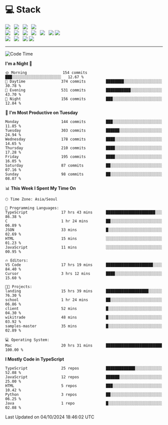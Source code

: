 <h1>💻 Stack</h1>
<div>
 <!-- badge : https://shields.io/ -->
 <!-- icon : https://simpleicons.org/?q=Get -->
 <img src="https://img.shields.io/badge/HTML5-e74c3c?style=flat-square&logo=HTML5&logoColor=white"/> &nbsp 
 <img src="https://img.shields.io/badge/CSS3-0A84FF?style=flat-square&logo=CSS3&logoColor=white"/> &nbsp 
 <img src="https://img.shields.io/badge/JavaScript-FFCD11?style=flat-square&logo=JavaScript&logoColor=white"/> &nbsp 
 <img src="https://img.shields.io/badge/TypeScript-3075C0?style=flat-square&logo=TypeScript&logoColor=white"/>
 <br/>
 <img src="https://img.shields.io/badge/Next-000000?style=flat-square&logo=nextdotjs&logoColor=white"/> &nbsp 
 <img src="https://img.shields.io/badge/React-00BCF6?style=flat-square&logo=React&logoColor=white"/> &nbsp 
 <img src="https://img.shields.io/badge/Redux-764ABC?style=flat-square&logo=Redux&logoColor=white"/> &nbsp
 <img src="https://img.shields.io/badge/Recoil-3578E5?style=flat-square&logo=recoil&logoColor=white"/> &nbsp
 <img src="https://img.shields.io/badge/React-Query-FF4154?style=flat-square&logo=reactquery&logoColor=white"/> &nbsp 
 <img src="https://img.shields.io/badge/styled%2Dcomponents-DB7093?style=flat-square&logo=styled%2Dcomponents&logoColor=white"/>
 <img src="https://img.shields.io/badge/CSS Modules-000000?style=flat-square&logo=CSS Modules&logoColor=white"/> &nbsp 
 <br/>
 <img src="https://img.shields.io/badge/Node-339933?style=flat-square&logo=Node.js&logoColor=white"/> &nbsp 
 <img src="https://img.shields.io/badge/Express-000000?style=flat-square&logo=Express&logoColor=white"/> &nbsp 
 <img src="https://img.shields.io/badge/MongoDB-47A248?style=flat-square&logo=MongoDB&logoColor=white"/>
 <img src="https://img.shields.io/badge/MariaDB-003545?style=flat-square&logo=mariadb&logoColor=white"/>
</div>

<hr>

<!--START_SECTION:waka-->
![Code Time](http://img.shields.io/badge/Code%20Time-1%2C384%20hrs%2034%20mins-blue)

**I'm a Night 🦉** 

```text
🌞 Morning                154 commits         ███░░░░░░░░░░░░░░░░░░░░░░   12.67 % 
🌆 Daytime                374 commits         ████████░░░░░░░░░░░░░░░░░   30.78 % 
🌃 Evening                531 commits         ███████████░░░░░░░░░░░░░░   43.70 % 
🌙 Night                  156 commits         ███░░░░░░░░░░░░░░░░░░░░░░   12.84 % 
```
📅 **I'm Most Productive on Tuesday** 

```text
Monday                   144 commits         ███░░░░░░░░░░░░░░░░░░░░░░   11.85 % 
Tuesday                  303 commits         ██████░░░░░░░░░░░░░░░░░░░   24.94 % 
Wednesday                178 commits         ████░░░░░░░░░░░░░░░░░░░░░   14.65 % 
Thursday                 210 commits         ████░░░░░░░░░░░░░░░░░░░░░   17.28 % 
Friday                   195 commits         ████░░░░░░░░░░░░░░░░░░░░░   16.05 % 
Saturday                 87 commits          ██░░░░░░░░░░░░░░░░░░░░░░░   07.16 % 
Sunday                   98 commits          ██░░░░░░░░░░░░░░░░░░░░░░░   08.07 % 
```


📊 **This Week I Spent My Time On** 

```text
🕑︎ Time Zone: Asia/Seoul

💬 Programming Languages: 
TypeScript               17 hrs 43 mins      ██████████████████████░░░   86.38 % 
C                        1 hr 24 mins        ██░░░░░░░░░░░░░░░░░░░░░░░   06.89 % 
JSON                     33 mins             █░░░░░░░░░░░░░░░░░░░░░░░░   02.69 % 
HTML                     15 mins             ░░░░░░░░░░░░░░░░░░░░░░░░░   01.23 % 
JavaScript               11 mins             ░░░░░░░░░░░░░░░░░░░░░░░░░   00.95 % 

🔥 Editors: 
VS Code                  17 hrs 19 mins      █████████████████████░░░░   84.40 % 
Cursor                   3 hrs 12 mins       ████░░░░░░░░░░░░░░░░░░░░░   15.60 % 

🐱‍💻 Projects: 
landing                  15 hrs 39 mins      ███████████████████░░░░░░   76.30 % 
school                   1 hr 24 mins        ██░░░░░░░░░░░░░░░░░░░░░░░   06.86 % 
client                   52 mins             █░░░░░░░░░░░░░░░░░░░░░░░░   04.30 % 
wikitrade                48 mins             █░░░░░░░░░░░░░░░░░░░░░░░░   03.92 % 
samples-master           35 mins             █░░░░░░░░░░░░░░░░░░░░░░░░   02.89 % 

💻 Operating System: 
Mac                      20 hrs 31 mins      █████████████████████████   100.00 % 
```

**I Mostly Code in TypeScript** 

```text
TypeScript               25 repos            █████████████░░░░░░░░░░░░   52.08 % 
JavaScript               12 repos            ██████░░░░░░░░░░░░░░░░░░░   25.00 % 
HTML                     5 repos             ███░░░░░░░░░░░░░░░░░░░░░░   10.42 % 
Python                   3 repos             ██░░░░░░░░░░░░░░░░░░░░░░░   06.25 % 
Java                     1 repo              █░░░░░░░░░░░░░░░░░░░░░░░░   02.08 % 
```




 Last Updated on 04/10/2024 18:46:02 UTC
<!--END_SECTION:waka-->
